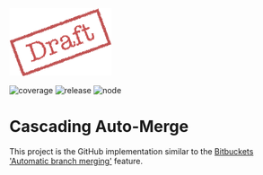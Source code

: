 ![Draft](docs/images/draft.png)

![coverage](https://img.shields.io/badge/coverage-4.5%25-red)
![release](https://img.shields.io/badge/release-1.2-blue)
![node](https://img.shields.io/badge/NODE-v3.5-darkgreen)

# Cascading Auto-Merge

This project is the GitHub implementation similar to the [Bitbuckets 'Automatic branch merging'](https://confluence.atlassian.com/bitbucketserver/automatic-branch-merging-776639993.html) feature.